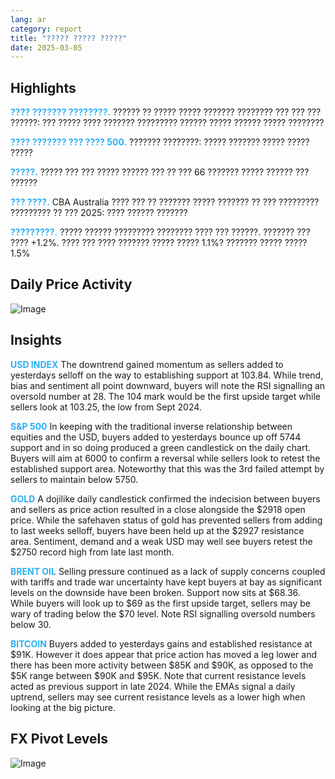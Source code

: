 ```yaml
---
lang: ar
category: report
title: "????? ????? ?????"
date: 2025-03-05
---
```



<h2>Highlights</h2>
<strong style="color: #2caef7;">???? ??????? ????????.</strong> ?????? ?? ????? ????? ??????? ???????? ??? ??? ??? ??????: ??? ????? ???? ??????? ????????? ?????? ????? ?????? ????? ????????


<strong style="color: #2caef7;">???? ??????? ??? ???? 500.</strong> ??????? ????????: ????? ??????? ????? ????? ?????

<strong style="color: #2caef7;">?????.</strong> ????? ??? ??? ????? ?????? ??? ?? ??? 66 ??????? ????? ?????? ??? ??????

<strong style="color: #2caef7;">??? ????.</strong> CBA Australia ???? ??? ?? ??????? ????? ??????? ?? ??? ????????? ????????? ?? ??? 2025: ???? ?????? ???????

<strong style="color: #2caef7;">?????????.</strong> ????? ?????? ????????? ???????? ???? ??? ??????. ??????? ??? ???? +1.2%. ???? ??? ???? ??????? ????? ????? 1.1%? ??????? ????? ????? 1.5%



<h2>Daily Price Activity</h2>
<img src="https://markleighedu.github.io/img/Mar-2025/05-Mar-2025/price.jpg" alt="Image"/>

<h2>Insights</h2>
<strong style="color: #2caef7;">USD INDEX</strong> The downtrend gained momentum as sellers added to yesterdays selloff on the way to establishing support at 103.84. While trend, bias and sentiment all point downward, buyers will note the RSI signalling an oversold number at 28. The 104 mark would be the first upside target while sellers look at 103.25, the low from Sept 2024.

<strong style="color: #2caef7;">S&P 500</strong> In keeping with the traditional inverse relationship between equities and the USD, buyers added to yesterdays bounce up off 5744 support and in so doing produced a green candlestick on the daily chart. Buyers will aim at 6000 to confirm a reversal while sellers look to retest the established support area. Noteworthy that this was the 3rd failed attempt by sellers to maintain below 5750.

<strong style="color: #2caef7;">GOLD</strong> A dojilike daily candlestick confirmed the indecision between buyers and sellers as price action resulted in a close alongside the $2918 open price. While the safehaven status of gold has prevented sellers from adding to last weeks selloff, buyers have been held up at the $2927 resistance area. Sentiment, demand  and a weak USD may well see buyers retest the $2750 record high from late last month.

<strong style="color: #2caef7;">BRENT OIL</strong> Selling pressure continued as a lack of supply concerns coupled with tariffs and trade war uncertainty have kept buyers at bay as significant levels on the downside have been broken. Support now sits at $68.36. While buyers will look up to $69 as the first upside target, sellers may be wary of trading below the $70 level. Note RSI signalling oversold numbers below 30.

<strong style="color: #2caef7;">BITCOIN</strong> Buyers added to yesterdays gains and established resistance at $91K. However it does appear that price action has moved a leg lower and there has been more activity between $85K and $90K, as opposed to the $5K range between $90K and $95K. Note that current resistance levels acted as previous support in late 2024. While the EMAs signal a daily uptrend, sellers may see current resistance levels as a lower high when looking at the big picture.



<h2>FX Pivot Levels</h2>
<img src="https://markleighedu.github.io/img/Mar-2025/05-Mar-2025/pivot.jpg" alt="Image"/>